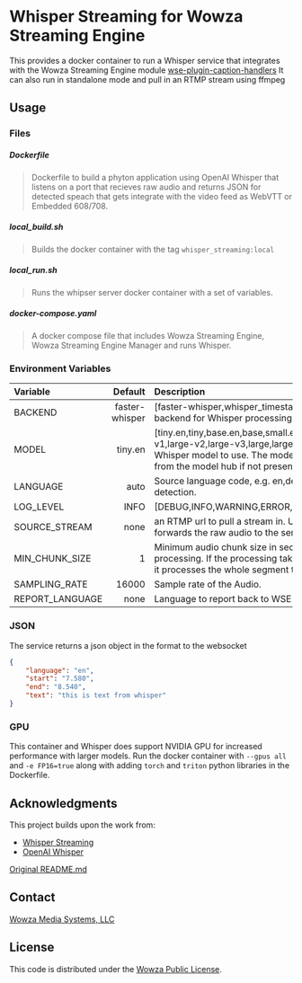 # Whisper Streaming for Wowza Streaming Engine

This provides a docker container to run a Whisper service that integrates with the Wowza Streaming Engine module [wse-plugin-caption-handlers](https://github.com/WowzaMediaSystems/wse-plugin-caption-handlers)
It can also run in standalone mode and pull in an RTMP stream using ffmpeg 

## Usage

### Files

##### Dockerfile

> Dockerfile to build a phyton application using OpenAI Whisper that listens on a port that recieves raw audio and returns JSON for detected speach that gets integrate with the video feed as WebVTT or Embedded 608/708.

##### local_build.sh

>Builds the docker container with the tag `whisper_streaming:local`

##### local_run.sh

> Runs the whipser server docker container with a set of variables.

##### docker-compose.yaml

> A docker compose file that includes Wowza Streaming Engine, Wowza Streaming Engine Manager and runs Whisper.


### Environment Variables

|Variable  |Default  |Description |
|:---------|--------:|:-----------|
|BACKEND   |faster-whisper| [faster-whisper,whisper_timestamped,openai-api] Load only this backend for Whisper processing.|
|MODEL     |  tiny.en| [tiny.en,tiny,base.en,base,small.en,small,medium.en,medium,large-v1,large-v2,large-v3,large,large-v3-turbo] Name size of the Whisper model to use. The model is automatically downloaded from the model hub if not present in model cache dir. (/tmp)|
|LANGUAGE  |     auto| Source language code, e.g. en,de,cs, or 'auto' for language detection.|
|LOG_LEVEL |     INFO| [DEBUG,INFO,WARNING,ERROR,CRITICAL] The level for logging|
|SOURCE_STREAM | none| an RTMP url to pull a stream in.  Uses ffmpeg to capture audio and forwards the raw audio to the service |
|MIN_CHUNK_SIZE | 1| Minimum audio chunk size in seconds. It waits up to this time to do processing. If the processing takes shorter time, it waits, otherwise it processes the whole segment that was received by this time.|
|SAMPLING_RATE | 16000| Sample rate of the Audio.  |
|REPORT_LANGUAGE | none| Language to report back to WSE|

### JSON

The service returns a json object in the format to the websocket
```json
{
    "language": "en",
    "start": "7.580",
    "end": "8.540",
    "text": "this is text from whisper"
}
```

### GPU

This container and Whisper does support NVIDIA GPU for increased performance with larger models.  Run the docker container with `--gpus all`
 and `-e FP16=true` along with adding `torch` and `triton` python libraries in the Dockerfile.

## Acknowledgments

This project builds upon the work from:

- [Whisper Streaming](https://github.com/ufal/whisper_streaming)
- [OpenAI Whisper](https://github.com/openai/whisper)

[Original README.md](https://github.com/WowzaMediaSystems/whisper_streaming/blob/main/README_ORG.md)

## Contact

[Wowza Media Systems, LLC](https://www.wowza.com/contact)

## License

This code is distributed under the [Wowza Public License](https://github.com/WowzaMediaSystems/whisper_streaming/blob/main/LICENSE.txt).
